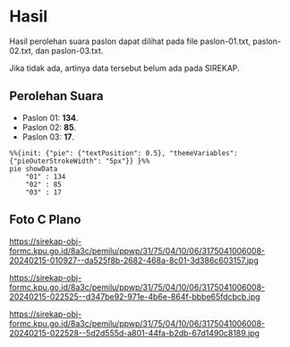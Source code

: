 # Hasil

Hasil perolehan suara paslon dapat dilihat pada file paslon-01.txt, paslon-02.txt, dan paslon-03.txt.

Jika tidak ada, artinya data tersebut belum ada pada SIREKAP.

## Perolehan Suara

 * Paslon 01: **134**.
 * Paslon 02: **85**.
 * Paslon 03: **17**.

```mermaid
%%{init: {"pie": {"textPosition": 0.5}, "themeVariables": {"pieOuterStrokeWidth": "5px"}} }%%
pie showData
    "01" : 134
    "02" : 85
    "03" : 17
```
## Foto C Plano

https://sirekap-obj-formc.kpu.go.id/8a3c/pemilu/ppwp/31/75/04/10/06/3175041006008-20240215-010927--da525f8b-2682-468a-8c01-3d386c603157.jpg

https://sirekap-obj-formc.kpu.go.id/8a3c/pemilu/ppwp/31/75/04/10/06/3175041006008-20240215-022525--d347be92-971e-4b6e-864f-bbbe65fdcbcb.jpg

https://sirekap-obj-formc.kpu.go.id/8a3c/pemilu/ppwp/31/75/04/10/06/3175041006008-20240215-022528--5d2d555d-a801-44fa-b2db-67d1490c8189.jpg
